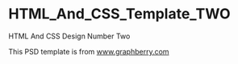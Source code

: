 # HTML_And_CSS_Template_TWO
HTML And CSS Design Number Two

This  PSD template is from www.graphberry.com
